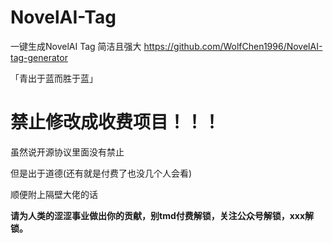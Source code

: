 # NovelAI-Tag
 一键生成NovelAI Tag 简洁且强大
https://github.com/WolfChen1996/NovelAI-tag-generator

「青出于蓝而胜于蓝」

# 禁止修改成收费项目！！！
虽然说开源协议里面没有禁止

但是出于道德(还有就是付费了也没几个人会看)

顺便附上隔壁大佬的话

**请为人类的涩涩事业做出你的贡献，别tmd付费解锁，关注公众号解锁，xxx解锁。**
